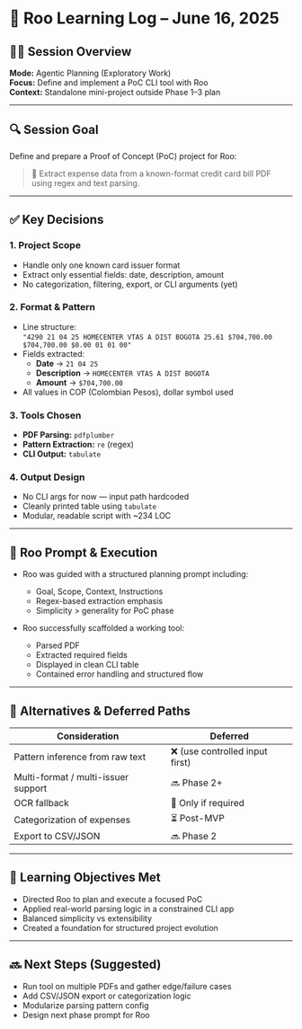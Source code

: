 # 📘 Roo Learning Log – June 16, 2025

## 🧑‍💻 Session Overview
**Mode:** Agentic Planning (Exploratory Work)  
**Focus:** Define and implement a PoC CLI tool with Roo  
**Context:** Standalone mini-project outside Phase 1–3 plan

---

## 🔍 Session Goal
Define and prepare a Proof of Concept (PoC) project for Roo:
> 🧾 Extract expense data from a known-format credit card bill PDF using regex and text parsing.

---

## ✅ Key Decisions

### 1. Project Scope
- Handle only one known card issuer format
- Extract only essential fields: date, description, amount
- No categorization, filtering, export, or CLI arguments (yet)

### 2. Format & Pattern
- Line structure:  
  `"4290 21 04 25 HOMECENTER VTAS A DIST BOGOTA 25.61 $704,700.00 $704,700.00 $0.00 01 01 00"`
- Fields extracted:
  - **Date** → `21 04 25`
  - **Description** → `HOMECENTER VTAS A DIST BOGOTA`
  - **Amount** → `$704,700.00`
- All values in COP (Colombian Pesos), dollar symbol used

### 3. Tools Chosen
- **PDF Parsing:** `pdfplumber`
- **Pattern Extraction:** `re` (regex)
- **CLI Output:** `tabulate`

### 4. Output Design
- No CLI args for now — input path hardcoded
- Cleanly printed table using `tabulate`
- Modular, readable script with ~234 LOC

---

## 🧪 Roo Prompt & Execution
- Roo was guided with a structured planning prompt including:
  - Goal, Scope, Context, Instructions
  - Regex-based extraction emphasis
  - Simplicity > generality for PoC phase

- Roo successfully scaffolded a working tool:
  - Parsed PDF
  - Extracted required fields
  - Displayed in clean CLI table
  - Contained error handling and structured flow

---

## 🔄 Alternatives & Deferred Paths

| Consideration | Deferred |
|---------------|----------|
| Pattern inference from raw text | ❌ (use controlled input first) |
| Multi-format / multi-issuer support | 🔜 Phase 2+ |
| OCR fallback | 🤔 Only if required |
| Categorization of expenses | ⏳ Post-MVP |
| Export to CSV/JSON | 🔜 Phase 2 |

---

## 🧭 Learning Objectives Met
- Directed Roo to plan and execute a focused PoC
- Applied real-world parsing logic in a constrained CLI app
- Balanced simplicity vs extensibility
- Created a foundation for structured project evolution

---

## 🔜 Next Steps (Suggested)
- Run tool on multiple PDFs and gather edge/failure cases
- Add CSV/JSON export or categorization logic
- Modularize parsing pattern config
- Design next phase prompt for Roo